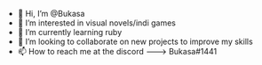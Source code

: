 - 👋 Hi, I’m @Bukasa
- 👀 I’m interested in visual novels/indi games
- 🌱 I’m currently learning ruby
- 💞️ I’m looking to collaborate on new projects to improve my skills
- 📫 How to reach me at the discord ---> Bukasa#1441

<!---
Bukasa/Bukasa is a ✨ special ✨ repository because its `README.md` (this file) appears on your GitHub profile.
You can click the Preview link to take a look at your changes.
--->
